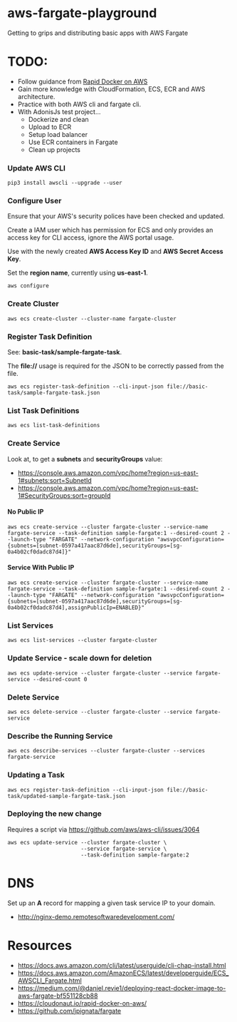 # aws-fargate-playground
Getting to grips and distributing basic apps with AWS Fargate

# TODO:

- Follow guidance from [Rapid Docker on AWS](https://github.com/jpignata/fargate)
- Gain more knowledge with CloudFormation, ECS, ECR and AWS architecture.
- Practice with both AWS cli and fargate cli.
- With AdonisJs test project...
    - Dockerize and clean
    - Upload to ECR
    - Setup load balancer
    - Use ECR containers in Fargate
    - Clean up projects

### Update AWS CLI

```
pip3 install awscli --upgrade --user
```

### Configure User

Ensure that your AWS's security polices have been checked and updated.

Create a IAM user which has permission for ECS and only provides an access key for CLI access, ignore the AWS portal usage.

Use with the newly created **AWS Access Key ID** and **AWS Secret Access Key**.

Set the **region name**, currently using **us-east-1**.

```
aws configure
```

### Create Cluster

```
aws ecs create-cluster --cluster-name fargate-cluster
```

### Register Task Definition

See: **basic-task/sample-fargate-task**.

The **file://** usage is required for the JSON to be correctly passed from the file.

```
aws ecs register-task-definition --cli-input-json file://basic-task/sample-fargate-task.json
```

### List Task Definitions

```
aws ecs list-task-definitions
```

### Create Service

Look at, to get a **subnets** and **securityGroups** value:
- https://console.aws.amazon.com/vpc/home?region=us-east-1#subnets:sort=SubnetId
- https://console.aws.amazon.com/vpc/home?region=us-east-1#SecurityGroups:sort=groupId

#### No Public IP

```
aws ecs create-service --cluster fargate-cluster --service-name fargate-service --task-definition sample-fargate:1 --desired-count 2 --launch-type "FARGATE" --network-configuration "awsvpcConfiguration={subnets=[subnet-0597a417aac87d6de],securityGroups=[sg-0a4b02cf0dadc87d4]}"
```

#### Service With Public IP

```
aws ecs create-service --cluster fargate-cluster --service-name fargate-service --task-definition sample-fargate:1 --desired-count 2 --launch-type "FARGATE" --network-configuration "awsvpcConfiguration={subnets=[subnet-0597a417aac87d6de],securityGroups=[sg-0a4b02cf0dadc87d4],assignPublicIp=ENABLED}"
```

###  List Services

```
aws ecs list-services --cluster fargate-cluster
```

###  Update Service - scale down for deletion

```
aws ecs update-service --cluster fargate-cluster --service fargate-service --desired-count 0
```
###  Delete Service

```
aws ecs delete-service --cluster fargate-cluster --service fargate-service
```

### Describe the Running Service

```
aws ecs describe-services --cluster fargate-cluster --services fargate-service
```

### Updating a Task

```
aws ecs register-task-definition --cli-input-json file://basic-task/updated-sample-fargate-task.json
```

### Deploying the new change

Requires a script via https://github.com/aws/aws-cli/issues/3064

```
aws ecs update-service --cluster fargate-cluster \
                       --service fargate-service \
                       --task-definition sample-fargate:2
```

# DNS

Set up an **A** record for mapping a given task service IP to your domain.

- http://nginx-demo.remotesoftwaredevelopment.com/

# Resources

- https://docs.aws.amazon.com/cli/latest/userguide/cli-chap-install.html
- https://docs.aws.amazon.com/AmazonECS/latest/developerguide/ECS_AWSCLI_Fargate.html
- https://medium.com/@daniel.revie1/deploying-react-docker-image-to-aws-fargate-bf551128cb88
- https://cloudonaut.io/rapid-docker-on-aws/
- https://github.com/jpignata/fargate
